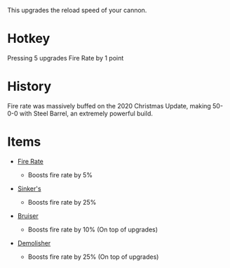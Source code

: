 This upgrades the reload speed of your cannon.

# Hotkey 
Pressing 5 upgrades Fire Rate by 1 point

# History 
Fire rate was massively buffed on the 2020 Christmas Update, making 50-0-0 with Steel Barrel, an extremely powerful build.

# Items 

 + [Fire Rate](items/stats/firerate.md) 
    + Boosts fire rate by 5%

 + [Sinker's](tools/gloves.md) 
    + Boosts fire rate by 25%

 + [Bruiser](tools/bruiser.md) 
    + Boosts fire rate by 10% (On top of upgrades)

 + [Demolisher](tools/demolisher.md) 
    + Boosts fire rate by 25% (On top of upgrades)


